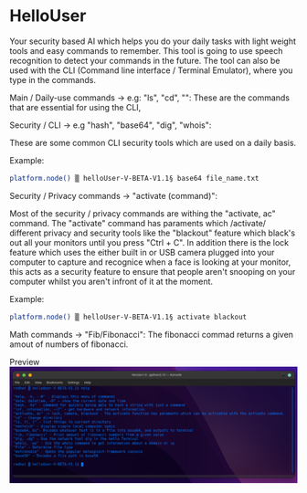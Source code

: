 # HelloUser
Your security based AI which helps you do your daily tasks with light weight tools and easy commands to remember.
This tool is going to use speech recognition to detect your commands in the future.
The tool can also be used with the CLI (Command line interface / Terminal Emulator), where you type in the commands. 

Main / Daily-use commands -> e.g: "ls", "cd", "":
These are the commands that are essential for using the CLI,



Security / CLI -> e.g "hash", "base64", "dig", "whois":

These are some common CLI security tools which are used on a daily basis.

Example:
```bash
platform.node() ▒ helloUser-V-BETA-V1.1§ base64 file_name.txt
```


Security / Privacy commands -> "activate (command)":

Most of the security / privacy commands are withing the "activate, ac" command.
The "activate" command has paraments which /activate/ different privacy and security tools like the "blackout" feature which black's out all your monitors until you press "Ctrl + C". In addition there is the lock feature which uses the either built in or USB camera plugged into your computer to capture and recognice when a face is looking at your monitor, this acts as a security feature to ensure that people aren't snooping on your computer whilst you aren't infront of it at the moment. 

Example:

```bash
platform.node() ▒ helloUser-V-BETA-V1.1§ activate blackout
```

Math commands -> "Fib/Fibonacci":
The fibonacci commad returns a given amout of numbers of fibonacci.


Preview
![Screenshot](preview.png)